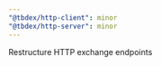 ```yaml
---
"@tbdex/http-client": minor
"@tbdex/http-server": minor
---
```


Restructure HTTP exchange endpoints
